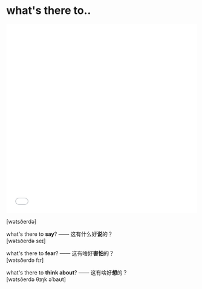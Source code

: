 # what's there to..

<iframe src="//player.bilibili.com/player.html?bvid=BV1Lg4y1Q7Bq&page=1&high_quality=1&danmaku=0&autoplay=0" allowfullscreen="true" width="100%" height="500" scrolling="no" frameborder="0" sandbox="allow-top-navigation allow-same-origin allow-forms allow-scripts"></iframe>

\[wətsðerdə\]

what's there to **say**? —— 这有什么好**说**的？<br>
\[wətsðerdə seɪ\]

what's there to **fear**? —— 这有啥好**害怕**的？<br>
\[wətsðerdə fɪr\]

what's there to **think about**? —— 这有啥好**想**的？<br>
\[wətsðerdə θɪŋk əˈbaʊt\]
